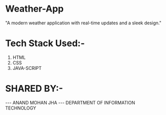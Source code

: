 # Weather-App
"A modern weather application with real-time updates and a sleek design."

# Tech Stack Used:-
1. HTML
2. CSS
3. JAVA-SCRIPT

# SHARED BY:-
--- ANAND MOHAN JHA
--- DEPARTMENT OF INFORMATION TECHNOLOGY
